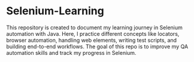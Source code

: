 # Selenium-Learning
This repository is created to document my learning journey in Selenium automation with Java. Here, I practice different concepts like locators, browser automation, handling web elements, writing test scripts, and building end-to-end workflows. The goal of this repo is to improve my QA automation skills and track my progress in Selenium.
